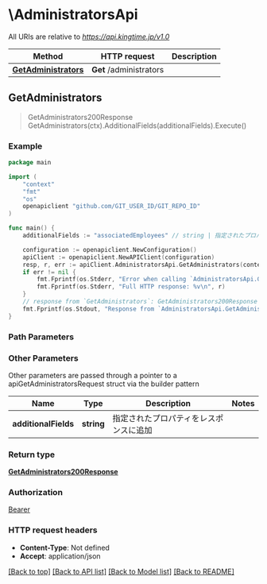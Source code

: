 # \AdministratorsApi

All URIs are relative to *https://api.kingtime.jp/v1.0*

Method | HTTP request | Description
------------- | ------------- | -------------
[**GetAdministrators**](AdministratorsApi.md#GetAdministrators) | **Get** /administrators | 



## GetAdministrators

> GetAdministrators200Response GetAdministrators(ctx).AdditionalFields(additionalFields).Execute()





### Example

```go
package main

import (
    "context"
    "fmt"
    "os"
    openapiclient "github.com/GIT_USER_ID/GIT_REPO_ID"
)

func main() {
    additionalFields := "associatedEmployees" // string | 指定されたプロパティをレスポンスに追加 (optional)

    configuration := openapiclient.NewConfiguration()
    apiClient := openapiclient.NewAPIClient(configuration)
    resp, r, err := apiClient.AdministratorsApi.GetAdministrators(context.Background()).AdditionalFields(additionalFields).Execute()
    if err != nil {
        fmt.Fprintf(os.Stderr, "Error when calling `AdministratorsApi.GetAdministrators``: %v\n", err)
        fmt.Fprintf(os.Stderr, "Full HTTP response: %v\n", r)
    }
    // response from `GetAdministrators`: GetAdministrators200Response
    fmt.Fprintf(os.Stdout, "Response from `AdministratorsApi.GetAdministrators`: %v\n", resp)
}
```

### Path Parameters



### Other Parameters

Other parameters are passed through a pointer to a apiGetAdministratorsRequest struct via the builder pattern


Name | Type | Description  | Notes
------------- | ------------- | ------------- | -------------
 **additionalFields** | **string** | 指定されたプロパティをレスポンスに追加 | 

### Return type

[**GetAdministrators200Response**](GetAdministrators200Response.md)

### Authorization

[Bearer](../README.md#Bearer)

### HTTP request headers

- **Content-Type**: Not defined
- **Accept**: application/json

[[Back to top]](#) [[Back to API list]](../README.md#documentation-for-api-endpoints)
[[Back to Model list]](../README.md#documentation-for-models)
[[Back to README]](../README.md)


